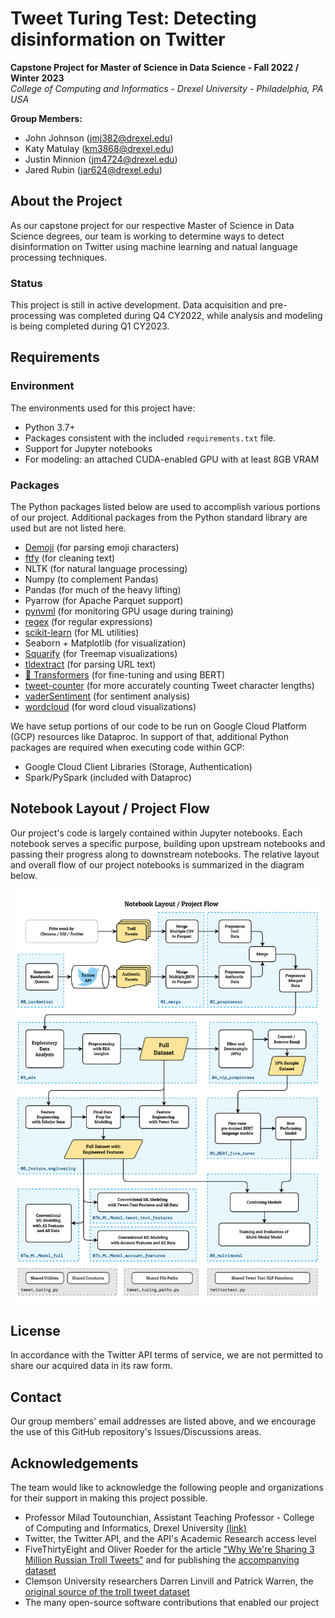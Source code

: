 # Tweet Turing Test: Detecting disinformation on Twitter

**Capstone Project for Master of Science in Data Science  - Fall 2022 / Winter 2023**  
_College of Computing and Informatics - Drexel University - Philadelphia, PA USA_

**Group Members:**
- John Johnson (jmj382@drexel.edu)
- Katy Matulay (km3868@drexel.edu)
- Justin Minnion (jm4724@drexel.edu)
- Jared Rubin (jar624@drexel.edu)

## About the Project
As our capstone project for our respective Master of Science in Data Science degrees, our team is working to determine ways to detect disinformation on Twitter using machine learning and natual language processing techniques.

### Status
This project is still in active development. Data acquisition and pre-processing was completed during Q4 CY2022, while analysis and modeling is being completed during Q1 CY2023.

## Requirements

### Environment
The environments used for this project have:
- Python 3.7+
- Packages consistent with the included `requirements.txt` file.
- Support for Jupyter notebooks
- For modeling: an attached CUDA-enabled GPU with at least 8GB VRAM

### Packages
The Python packages listed below are used to accomplish various portions of our project. Additional packages from the Python standard library are used but are not listed here.
- [Demoji](https://pypi.org/project/demoji/) (for parsing emoji characters)
- [ftfy](https://pypi.org/project/ftfy/) (for cleaning text)
- NLTK (for natural language processing)
- Numpy (to complement Pandas)
- Pandas (for much of the heavy lifting)
- Pyarrow (for Apache Parquet support)
- [pynvml](https://pypi.org/project/pynvml/) (for monitoring GPU usage during training)
- [regex](https://pypi.org/project/regex/) (for regular expressions)
- [scikit-learn](https://pypi.org/project/scikit-learn/) (for ML utilities)
- Seaborn + Matplotlib (for visualization)
- [Squarify](https://pypi.org/project/squarify/) (for Treemap visualizations)
- [tldextract](https://pypi.org/project/tldextract/) (for parsing URL text)
- [🤗 Transformers](https://pypi.org/project/transformers/) (for fine-tuning and using BERT)
- [tweet-counter](https://github.com/nottrobin/tweet-counter) (for more accurately counting Tweet character lengths)
- [vaderSentiment](https://pypi.org/project/vaderSentiment/) (for sentiment analysis)
- [wordcloud](https://pypi.org/project/wordcloud/) (for word cloud visualizations)

We have setup portions of our code to be run on Google Cloud Platform (GCP) resources like Dataproc.
In support of that, additional Python packages are required when executing code within GCP:
- Google Cloud Client Libraries (Storage, Authentication)
- Spark/PySpark (included with Dataproc)

## Notebook Layout / Project Flow

Our project's code is largely contained within Jupyter notebooks. Each notebook serves a specific purpose, building upon upstream notebooks and passing their progress along to downstream notebooks. The relative layout and overall flow of our project notebooks is summarized in the diagram below.

![A flowchart showing how each notebook connects together](/docs/Notebook_Layout.png)

## License
In accordance with the Twitter API terms of service, we are not permitted to share our acquired data in its raw form.

## Contact
Our group members' email addresses are listed above, and we encourage the use of this GitHub repository's Issues/Discussions areas.

## Acknowledgements
The team would like to acknowledge the following people and organizations for their support in making this project possible.

- Professor Milad Toutounchian, Assistant Teaching Professor - College of Computing and Informatics, Drexel University [(link)](https://drexel.edu/cci/about/directory/T/Toutounchian-Milad/)
- Twitter, the Twitter API, and the API's Academic Research access level
- FiveThirtyEight and Oliver Roeder for the article ["Why We're Sharing 3 Million Russian Troll Tweets"](https://fivethirtyeight.com/features/why-were-sharing-3-million-russian-troll-tweets/) and for publishing the [accompanying dataset](https://github.com/fivethirtyeight/russian-troll-tweets/)
- Clemson University researchers Darren Linvill and Patrick Warren, the [original source of the troll tweet dataset](https://doi.org/10.1080/10584609.2020.1718257)
- The many open-source software contributions that enabled our project

